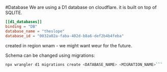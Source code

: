 #Database
We are using a D1 database on cloudflare. it is built on top of SQLITE.
```toml
[[d1_databases]]
binding = "DB"
database_name = "theslope"
database_id = "0032a02a-faba-402d-b8a6-def2b4b4feba"
```
created in region wnam - we might want weur for the future.

Schema can be changed using migrations:
```bash 
npx wrangler d1 migrations create <DATABASE_NAME> <MIGRATION_NAME>```
